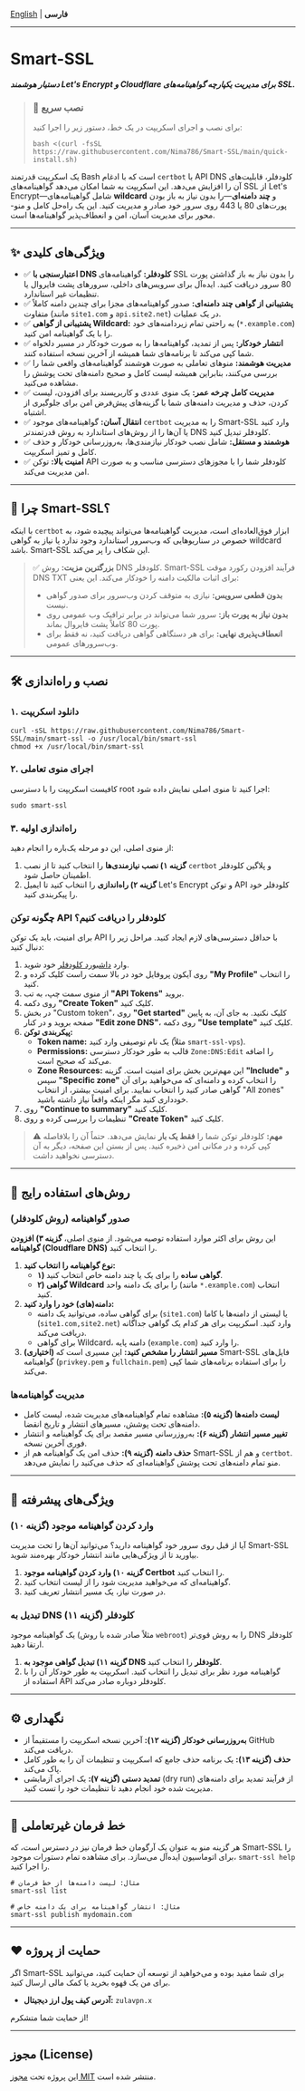 [English](README.md) | **فارسی**

* * *

Smart-SSL
=========

_**دستیار هوشمند Let's Encrypt و Cloudflare برای مدیریت یکپارچه گواهینامه‌های SSL.**_

> ### 🚀 نصب سریع
> 
> برای نصب و اجرای اسکریپت در یک خط، دستور زیر را اجرا کنید:
> 
>     bash <(curl -fsSL https://raw.githubusercontent.com/Nima786/Smart-SSL/main/quick-install.sh)

 یک اسکریپت قدرتمند Bash است که با ادغام `certbot` با API DNS کلودفلر، قابلیت‌های آن را افزایش می‌دهد. این اسکریپت به شما امکان می‌دهد گواهینامه‌های SSL از Let's Encrypt—شامل گواهینامه‌های **wildcard** و **چند دامنه‌ای**—را بدون نیاز به باز بودن پورت‌های 80 یا 443 روی سرور خود صادر و مدیریت کنید. این یک راه‌حل کامل و منو-محور برای مدیریت آسان، امن و انعطاف‌پذیر گواهینامه‌ها است.

* * *

✨ ویژگی‌های کلیدی
-----------------

*   ✅ **اعتبارسنجی با DNS کلودفلر:** گواهینامه‌های SSL را بدون نیاز به باز گذاشتن پورت 80 سرور دریافت کنید. ایده‌آل برای سرویس‌های داخلی، سرورهای پشت فایروال یا تنظیمات غیر استاندارد.
*   ✅ **پشتیبانی از گواهی چند دامنه‌ای:** صدور گواهینامه‌های مجزا برای چندین دامنه کاملاً متفاوت (مانند `site1.com` و `api.site2.net`) در یک عملیات.
*   ✅ **پشتیبانی از گواهی Wildcard:** به راحتی تمام زیردامنه‌های خود (`*.example.com`) را با یک گواهینامه امن کنید.
*   ✅ **انتشار خودکار:** پس از تمدید، گواهینامه‌ها را به صورت خودکار در مسیر دلخواه شما کپی می‌کند تا برنامه‌های شما همیشه از آخرین نسخه استفاده کنند.
*   ✅ **مدیریت هوشمند:** منوهای تعاملی به صورت هوشمند گواهینامه‌های واقعی شما را بررسی می‌کنند، بنابراین همیشه لیست کامل و صحیح دامنه‌های تحت پوشش را مشاهده می‌کنید.
*   ✅ **مدیریت کامل چرخه عمر:** یک منوی عددی و کاربرپسند برای افزودن، لیست کردن، حذف و مدیریت دامنه‌های شما با گزینه‌های پیش‌فرض امن برای جلوگیری از اشتباه.
*   ✅ **انتقال آسان:** گواهینامه‌های موجود `certbot` را به مدیریت Smart-SSL وارد کنید یا آن‌ها را از روش‌های استاندارد به روش قدرتمندتر DNS کلودفلر تبدیل کنید.
*   ✅ **هوشمند و مستقل:** شامل نصب خودکار نیازمندی‌ها، به‌روزرسانی خودکار و حذف کامل و تمیز اسکریپت.
*   ✅ **امنیت بالا:** توکن API کلودفلر شما را با مجوزهای دسترسی مناسب و به صورت امن مدیریت می‌کند.

* * *

🚀 چرا Smart-SSL؟
-----------------

با اینکه `certbot` ابزار فوق‌العاده‌ای است، مدیریت گواهینامه‌ها می‌تواند پیچیده شود، به خصوص در سناریوهایی که وب‌سرور استاندارد وجود ندارد یا نیاز به گواهی wildcard باشد. Smart-SSL این شکاف را پر می‌کند.

> ✅ **بزرگترین مزیت:** روش DNS کلودفلر. Smart-SSL فرآیند افزودن رکورد موقت DNS TXT برای اثبات مالکیت دامنه را خودکار می‌کند. این یعنی:
> 
> *   **بدون قطعی سرویس:** نیازی به متوقف کردن وب‌سرور برای صدور گواهی نیست.
> *   **بدون نیاز به پورت باز:** سرور شما می‌تواند در برابر ترافیک وب عمومی روی پورت 80 کاملاً پشت فایروال بماند.
> *   **انعطاف‌پذیری نهایی:** برای هر دستگاهی گواهی دریافت کنید، نه فقط برای وب‌سرورهای عمومی.

* * *

🛠️ نصب و راه‌اندازی
--------------------

### ۱. دانلود اسکریپت

    curl -sSL https://raw.githubusercontent.com/Nima786/Smart-SSL/main/smart-ssl -o /usr/local/bin/smart-ssl
    chmod +x /usr/local/bin/smart-ssl

### ۲. اجرای منوی تعاملی

کافیست اسکریپت را با دسترسی root اجرا کنید تا منوی اصلی نمایش داده شود:

    sudo smart-ssl

### ۳. راه‌اندازی اولیه

از منوی اصلی، این دو مرحله یک‌باره را انجام دهید:

1.  **گزینه ۱) نصب نیازمندی‌ها** را انتخاب کنید تا از نصب `certbot` و پلاگین کلودفلر اطمینان حاصل شود.
2.  **گزینه ۲) راه‌اندازی** را انتخاب کنید تا ایمیل Let's Encrypt و توکن API کلودفلر خود را پیکربندی کنید.

### چگونه توکن API کلودفلر را دریافت کنیم؟

برای امنیت، باید یک توکن API با حداقل دسترسی‌های لازم ایجاد کنید. مراحل زیر را دنبال کنید:

1.  وارد [داشبورد کلودفلر](https://dash.cloudflare.com) خود شوید.
2.  روی آیکون پروفایل خود در بالا سمت راست کلیک کرده و **"My Profile"** را انتخاب کنید.
3.  از منوی سمت چپ، به تب **"API Tokens"** بروید.
4.  روی دکمه **"Create Token"** کلیک کنید.
5.  در بخش "Custom token"، روی **"Get started"** کلیک نکنید. به جای آن، به پایین صفحه بروید و در کنار **"Edit zone DNS"**، روی دکمه **"Use template"** کلیک کنید.
6.  **پیکربندی توکن:**
    *   **Token name:** یک نام توصیفی وارد کنید (مثلاً `smart-ssl-vps`).
    *   **Permissions:** قالب به طور خودکار دسترسی `Zone:DNS:Edit` را اضافه می‌کند که صحیح است.
    *   **Zone Resources:** این مهم‌ترین بخش برای امنیت است. گزینه **"Include"** و سپس **"Specific zone"** را انتخاب کرده و دامنه‌ای که می‌خواهید برای آن گواهی صادر کنید را انتخاب نمایید. برای امنیت بیشتر، از انتخاب "All zones" خودداری کنید مگر اینکه واقعاً نیاز داشته باشید.
7.  روی **"Continue to summary"** کلیک کنید.
8.  تنظیمات را بررسی کرده و روی **"Create Token"** کلیک کنید.

> ⚠️ **مهم:** کلودفلر توکن شما را **فقط یک بار** نمایش می‌دهد. حتماً آن را بلافاصله کپی کرده و در مکانی امن ذخیره کنید. پس از بستن این صفحه، دیگر به آن دسترسی نخواهید داشت.

* * *

📖 روش‌های استفاده رایج
-----------------------

### صدور گواهینامه (روش کلودفلر)

این روش برای اکثر موارد استفاده توصیه می‌شود. از منوی اصلی، **گزینه ۳) افزودن گواهینامه (Cloudflare DNS)** را انتخاب کنید.

1.  **نوع گواهینامه را انتخاب کنید:**
    *   **۱) گواهی ساده** را برای یک یا چند دامنه خاص انتخاب کنید.
    *   **۲) گواهی Wildcard** را برای یک دامنه واحد (مانند `*.example.com`) انتخاب کنید.
2.  **دامنه(های) خود را وارد کنید:**
    *   برای گواهی ساده، می‌توانید یک دامنه (`site1.com`) یا لیستی از دامنه‌ها با کاما (`site1.com,site2.net`) وارد کنید. اسکریپت برای هر کدام یک گواهی جداگانه دریافت می‌کند.
    *   برای گواهی Wildcard، دامنه پایه (`example.com`) را وارد کنید.
3.  **(اختیاری) مسیر انتشار را مشخص کنید:** این مسیری است که Smart-SSL فایل‌های گواهینامه (`privkey.pem` و `fullchain.pem`) را برای استفاده برنامه‌های شما کپی می‌کند.

### مدیریت گواهینامه‌ها

*   **لیست دامنه‌ها (گزینه ۵):** مشاهده تمام گواهینامه‌های مدیریت شده، لیست کامل دامنه‌های تحت پوشش، مسیرهای انتشار و تاریخ انقضا.
*   **تغییر مسیر انتشار (گزینه ۶):** به‌روزرسانی مسیر مقصد برای یک گواهینامه و انتشار فوری آخرین نسخه.
*   **حذف دامنه (گزینه ۹):** حذف امن یک گواهینامه هم از Smart-SSL و هم از `certbot`. منو تمام دامنه‌های تحت پوشش گواهینامه‌ای که حذف می‌کنید را نمایش می‌دهد.

* * *

🔮 ویژگی‌های پیشرفته
--------------------

### وارد کردن گواهینامه موجود (گزینه ۱۰)

آیا از قبل روی سرور خود گواهینامه دارید؟ می‌توانید آن‌ها را تحت مدیریت Smart-SSL بیاورید تا از ویژگی‌هایی مانند انتشار خودکار بهره‌مند شوید.

1.  **گزینه ۱۰) وارد کردن گواهینامه موجود Certbot** را انتخاب کنید.
2.  گواهینامه‌ای که می‌خواهید مدیریت شود را از لیست انتخاب کنید.
3.  در صورت نیاز، یک مسیر انتشار تعریف کنید.

### تبدیل به DNS کلودفلر (گزینه ۱۱)

یک گواهینامه موجود (مثلاً صادر شده با روش `webroot`) را به روش قوی‌تر DNS کلودفلر ارتقا دهید.

1.  **گزینه ۱۱) تبدیل گواهی موجود به DNS کلودفلر** را انتخاب کنید.
2.  گواهینامه مورد نظر برای تبدیل را انتخاب کنید. اسکریپت به طور خودکار آن را با استفاده از API کلودفلر دوباره صادر می‌کند.

* * *

⚙️ نگهداری
----------

*   **به‌روزرسانی خودکار (گزینه ۱۲):** آخرین نسخه اسکریپت را مستقیماً از GitHub دریافت می‌کند.
*   **حذف (گزینه ۱۳):** یک برنامه حذف جامع که اسکریپت و تنظیمات آن را به طور کامل پاک می‌کند.
*   **تمدید دستی (گزینه ۷):** یک اجرای آزمایشی (dry run) از فرآیند تمدید برای دامنه‌های مدیریت شده خود انجام دهید تا تنظیمات خود را تست کنید.

* * *

🤖 خط فرمان غیرتعاملی
---------------------

هر گزینه منو به عنوان یک آرگومان خط فرمان نیز در دسترس است، که Smart-SSL را برای اتوماسیون ایده‌آل می‌سازد. برای مشاهده تمام دستورات موجود، `smart-ssl help` را اجرا کنید.

    # مثال: لیست دامنه‌ها از خط فرمان
    smart-ssl list
    
    # مثال: انتشار گواهینامه برای یک دامنه خاص
    smart-ssl publish mydomain.com

* * *

❤️ حمایت از پروژه
-----------------

اگر Smart-SSL برای شما مفید بوده و می‌خواهید از توسعه آن حمایت کنید، می‌توانید برای من یک قهوه بخرید یا کمک مالی ارسال کنید.

*   **آدرس کیف پول ارز دیجیتال:** `zulavpn.x`

از حمایت شما متشکرم!

* * *

مجوز (License)
--------------

این پروژه تحت [مجوز MIT](LICENSE) منتشر شده است.
